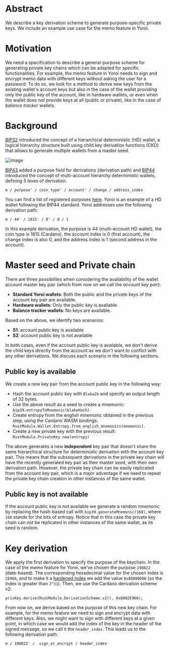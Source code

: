# Abstract

We describe a key derivation scheme to generate purpose-specific private keys. We include an example use case for the memo feature in Yoroi.

# Motivation

We need a specification to describe a general-purpose scheme for generating private key chains which can be adapted for specific functionalities. For example, the memo feature in Yoroi needs to sign and encrypt memo data with different keys without asking the user for a password. To do so, we look for a method to derive new keys from the existing wallet's account keys but also in the case of the wallet providing only the public key of the account, like in hardware wallets, or even when the wallet does not provide keys at all (public or private), like in the case of *balance tracker* wallets.

# Background

[BIP32](https://github.com/bitcoin/bips/blob/master/bip-0032.mediawiki#Specification_Key_derivation) introduced the concept of a hierarchical deterministic (HD) wallet, a logical hierarchy structure built using child key derivation functions (CKD) that allows to generate multiple wallets from a master seed. 

![image](https://raw.githubusercontent.com/bitcoin/bips/master/bip-0032/derivation.png)

[BIP43](https://github.com/bitcoin/bips/blob/master/bip-0043.mediawiki) added a purpose field for derivations (derivation path) and [BIP44](https://github.com/bitcoin/bips/blob/master/bip-0044.mediawiki) introduced the concept of multi-account hierarchy deterministic wallets, defining 5 leves of derivation.

`m / purpose' / coin_type' / account' / change / address_index`

You can find a list of registered purposes [here](https://wiki.trezor.io/Cryptocurrency_standards). Yoroi is an example of a HD wallet following the BIP44 standard. Yoroi addresses use the following derivation path:

`m / 44' / 1815' / 0' / 0 / 1`

In this example derivation, the purpose is 44 (multi-account HD wallet), the coin type is 1815 (Cardano), the account index is 0 (first account), the change index is also 0, and the address index is 1 (second address in the account).

# Master seed and Private chain

There are three possibilites when considering the availability of the wallet account master key pair (which from now on we call the *account key pair*):

* **Standard Yoroi wallets**: Both the public and the private keys of the account key pair are available.
* **Hardware wallets**: Only the public key is available.
* **Balance tracker wallets**: No keys are available.

Based on the above, we identify two scenarios:

* **S1**: account public key is available
* **S2**: account public key is not available

In both cases, even if the account public key is available, we don't derive the child keys directly from the account as we don't want to conflict with any other derivations. We discuss each scenario in the following sections. 

## Public key is available

We create a new key pair from the account public key in the following way:

* Hash the account public key with `Blake2b` and specify an output length of 32 bytes.
* Use the above result as a seed to create a mnemonic: `bip39.entropyToMnemonic(blakeHash)`.
* Create entropy from the english mnemonic obtained in the previous step, using the Cardano WASM bindings: `RustModule.Wallet.Entropy.from_english_mnemonics(mnemonic)`.
* Create a new private key with the previous result: `RustModule.PrivateKey.new(entropy)`

The above generates a new **independent** key pair that doesn't share the same hierarchical structure for deterministic derivation with the account key pair. This means that the subsequent derivations in the private key chain will have the recently generated key pair as their master seed, with their own derivation path. However, the private key chain can be easily replicated from the account key pair, which is a major advantage if we need to repeat the private key chain creation in other instances of the same wallet.

## Public key is not available

If the account public key is not available we generate a random mnemonic by replacing the hash-based call with `bip39.generateMnemonic(160)`, where `160` stands for the bits of entropy. Notice that in this case the private key chain can not be replicated in other instances of the same wallet, as its seed is random.

# Key derivation

We apply the first derivation to specify the purpose of the keychain. In the case of the memo feature for Yoroi, we've chosen the purpose `190822` (date-based). The corresponding hexadecimal value for the chosen index is `2E966`, and to make it a [hardened index](https://bitcoin.org/en/wallets-guide#hardened-keys) we add the value `0x80000000` (so the index is greater than `2^31`). Then, we use the Cardano derivation scheme v2: 

```
privKey.derive(RustModule.DerivationScheme.v2(), 0x8002E966);
```

From now on, we derive based on the purpose of this new key chain. For example, for the memo feature we need to sign and encrypt data with different keys. Also, we might want to sign with different keys at a given point, in which case we would add the index of the key in the header of the signed message, so we call it the `header_index`. This leads us to the following derivation path:

```
m / 190822' /  sign_or_encrypt / header_index
```
